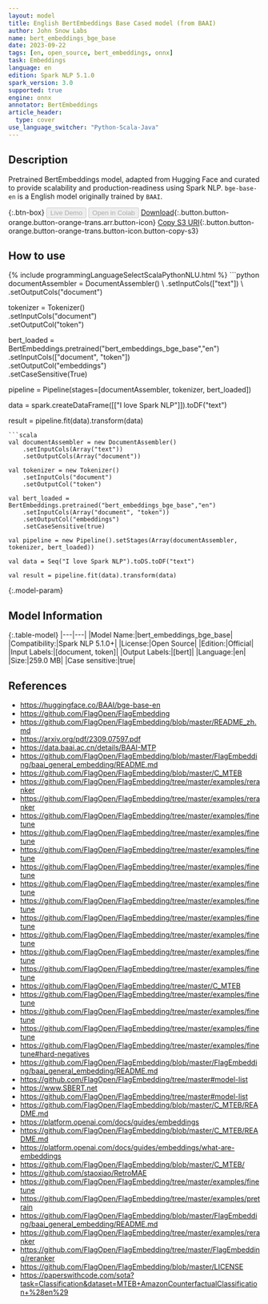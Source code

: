 ```yaml
---
layout: model
title: English BertEmbeddings Base Cased model (from BAAI)
author: John Snow Labs
name: bert_embeddings_bge_base
date: 2023-09-22
tags: [en, open_source, bert_embeddings, onnx]
task: Embeddings
language: en
edition: Spark NLP 5.1.0
spark_version: 3.0
supported: true
engine: onnx
annotator: BertEmbeddings
article_header:
  type: cover
use_language_switcher: "Python-Scala-Java"
---
```


## Description

Pretrained BertEmbeddings model, adapted from Hugging Face and curated to provide scalability and production-readiness using Spark NLP. `bge-base-en` is a English model originally trained by `BAAI`.

{:.btn-box}
<button class="button button-orange" disabled>Live Demo</button>
<button class="button button-orange" disabled>Open in Colab</button>
[Download](https://s3.amazonaws.com/auxdata.johnsnowlabs.com/public/models/bert_embeddings_bge_base_en_5.1.0_3.0_1695368493416.zip){:.button.button-orange.button-orange-trans.arr.button-icon}
[Copy S3 URI](s3://auxdata.johnsnowlabs.com/public/models/bert_embeddings_bge_base_en_5.1.0_3.0_1695368493416.zip){:.button.button-orange.button-orange-trans.button-icon.button-copy-s3}

## How to use



<div class="tabs-box" markdown="1">
{% include programmingLanguageSelectScalaPythonNLU.html %}
```python
documentAssembler = DocumentAssembler() \
    .setInputCols(["text"]) \
    .setOutputCols("document")

tokenizer = Tokenizer() \
    .setInputCols("document") \
    .setOutputCol("token")

bert_loaded = BertEmbeddings.pretrained("bert_embeddings_bge_base","en") \
    .setInputCols(["document", "token"]) \
    .setOutputCol("embeddings") \
    .setCaseSensitive(True)
    
pipeline = Pipeline(stages=[documentAssembler, tokenizer, bert_loaded])

data = spark.createDataFrame([["I love Spark NLP"]]).toDF("text")

result = pipeline.fit(data).transform(data)
```
```scala
val documentAssembler = new DocumentAssembler() 
    .setInputCols(Array("text")) 
    .setOutputCols(Array("document"))
      
val tokenizer = new Tokenizer()
    .setInputCols("document")
    .setOutputCol("token")
 
val bert_loaded = BertEmbeddings.pretrained("bert_embeddings_bge_base","en") 
    .setInputCols(Array("document", "token"))
    .setOutputCol("embeddings")
    .setCaseSensitive(true)    
   
val pipeline = new Pipeline().setStages(Array(documentAssembler, tokenizer, bert_loaded))

val data = Seq("I love Spark NLP").toDS.toDF("text")

val result = pipeline.fit(data).transform(data)
```
</div>

{:.model-param}
## Model Information

{:.table-model}
|---|---|
|Model Name:|bert_embeddings_bge_base|
|Compatibility:|Spark NLP 5.1.0+|
|License:|Open Source|
|Edition:|Official|
|Input Labels:|[document, token]|
|Output Labels:|[bert]|
|Language:|en|
|Size:|259.0 MB|
|Case sensitive:|true|

## References

- https://huggingface.co/BAAI/bge-base-en
- https://github.com/FlagOpen/FlagEmbedding
- https://github.com/FlagOpen/FlagEmbedding/blob/master/README_zh.md
- https://arxiv.org/pdf/2309.07597.pdf
- https://data.baai.ac.cn/details/BAAI-MTP
- https://github.com/FlagOpen/FlagEmbedding/blob/master/FlagEmbedding/baai_general_embedding/README.md
- https://github.com/FlagOpen/FlagEmbedding/blob/master/C_MTEB
- https://github.com/FlagOpen/FlagEmbedding/tree/master/examples/reranker
- https://github.com/FlagOpen/FlagEmbedding/tree/master/examples/reranker
- https://github.com/FlagOpen/FlagEmbedding/tree/master/examples/finetune
- https://github.com/FlagOpen/FlagEmbedding/tree/master/examples/finetune
- https://github.com/FlagOpen/FlagEmbedding/tree/master/examples/finetune
- https://github.com/FlagOpen/FlagEmbedding/tree/master/examples/finetune
- https://github.com/FlagOpen/FlagEmbedding/tree/master/examples/finetune
- https://github.com/FlagOpen/FlagEmbedding/tree/master/examples/finetune
- https://github.com/FlagOpen/FlagEmbedding/tree/master/examples/finetune
- https://github.com/FlagOpen/FlagEmbedding/tree/master/examples/finetune
- https://github.com/FlagOpen/FlagEmbedding/tree/master/examples/finetune
- https://github.com/FlagOpen/FlagEmbedding/tree/master/examples/finetune
- https://github.com/FlagOpen/FlagEmbedding/tree/master/C_MTEB
- https://github.com/FlagOpen/FlagEmbedding/tree/master/examples/finetune
- https://github.com/FlagOpen/FlagEmbedding/tree/master/examples/finetune
- https://github.com/FlagOpen/FlagEmbedding/tree/master/examples/finetune
- https://github.com/FlagOpen/FlagEmbedding/tree/master/examples/finetune#hard-negatives
- https://github.com/FlagOpen/FlagEmbedding/blob/master/FlagEmbedding/baai_general_embedding/README.md
- https://github.com/FlagOpen/FlagEmbedding/tree/master#model-list
- https://www.SBERT.net
- https://github.com/FlagOpen/FlagEmbedding/tree/master#model-list
- https://github.com/FlagOpen/FlagEmbedding/blob/master/C_MTEB/README.md
- https://platform.openai.com/docs/guides/embeddings
- https://github.com/FlagOpen/FlagEmbedding/blob/master/C_MTEB/README.md
- https://platform.openai.com/docs/guides/embeddings/what-are-embeddings
- https://github.com/FlagOpen/FlagEmbedding/blob/master/C_MTEB/
- https://github.com/staoxiao/RetroMAE
- https://github.com/FlagOpen/FlagEmbedding/tree/master/examples/finetune
- https://github.com/FlagOpen/FlagEmbedding/tree/master/examples/pretrain
- https://github.com/FlagOpen/FlagEmbedding/blob/master/FlagEmbedding/baai_general_embedding/README.md
- https://github.com/FlagOpen/FlagEmbedding/tree/master/examples/reranker
- https://github.com/FlagOpen/FlagEmbedding/tree/master/FlagEmbedding/reranker
- https://github.com/FlagOpen/FlagEmbedding/blob/master/LICENSE
- https://paperswithcode.com/sota?task=Classification&dataset=MTEB+AmazonCounterfactualClassification+%28en%29